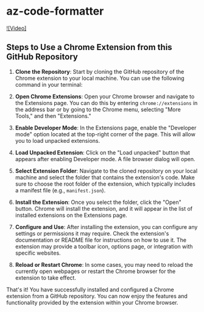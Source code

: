 # az-code-formatter

[![Video]](https://github.com/VidhuVS19/Code-Formatter-for-AZ-Chrome-Extension/raw/main/assets/Code%20Format%20Video(1).mp4)
      <!-- https://github.com/VidhuVS19/Code-Formatter-for-AZ-Chrome-Extension/raw/main/assets/Code%20Format%20Video(1).mp4 -->
<!-- [![Video]](https://github.com/VidhuVS19/Code-Formatter-for-AZ-Chrome-Extension/blob/main/assets/Code%20Format%20Video(1).mp4) -->
## Steps to Use a Chrome Extension from this GitHub Repository

1. **Clone the Repository**: Start by cloning the GitHub repository of the Chrome extension to your local machine. You can use the following command in your terminal:

2. **Open Chrome Extensions**: Open your Chrome browser and navigate to the Extensions page. You can do this by entering `chrome://extensions` in the address bar or by going to the Chrome menu, selecting "More Tools," and then "Extensions."

3. **Enable Developer Mode**: In the Extensions page, enable the "Developer mode" option located at the top-right corner of the page. This will allow you to load unpacked extensions.

4. **Load Unpacked Extension**: Click on the "Load unpacked" button that appears after enabling Developer mode. A file browser dialog will open.

5. **Select Extension Folder**: Navigate to the cloned repository on your local machine and select the folder that contains the extension's code. Make sure to choose the root folder of the extension, which typically includes a manifest file (e.g., `manifest.json`).

6. **Install the Extension**: Once you select the folder, click the "Open" button. Chrome will install the extension, and it will appear in the list of installed extensions on the Extensions page.

7. **Configure and Use**: After installing the extension, you can configure any settings or permissions it may require. Check the extension's documentation or README file for instructions on how to use it. The extension may provide a toolbar icon, options page, or integration with specific websites.

8. **Reload or Restart Chrome**: In some cases, you may need to reload the currently open webpages or restart the Chrome browser for the extension to take effect.

That's it! You have successfully installed and configured a Chrome extension from a GitHub repository. You can now enjoy the features and functionality provided by the extension within your Chrome browser.